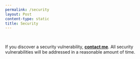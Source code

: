 ```yaml
---
permalink: /security
layout: Post
content-type: static
title: Security
---
```


<br />

If you discover a security vulnerability, **[contact me](mailto:edoardotosindev@pm.me)**. All security vulnerabilities will be addressed in a reasonable amount of time.